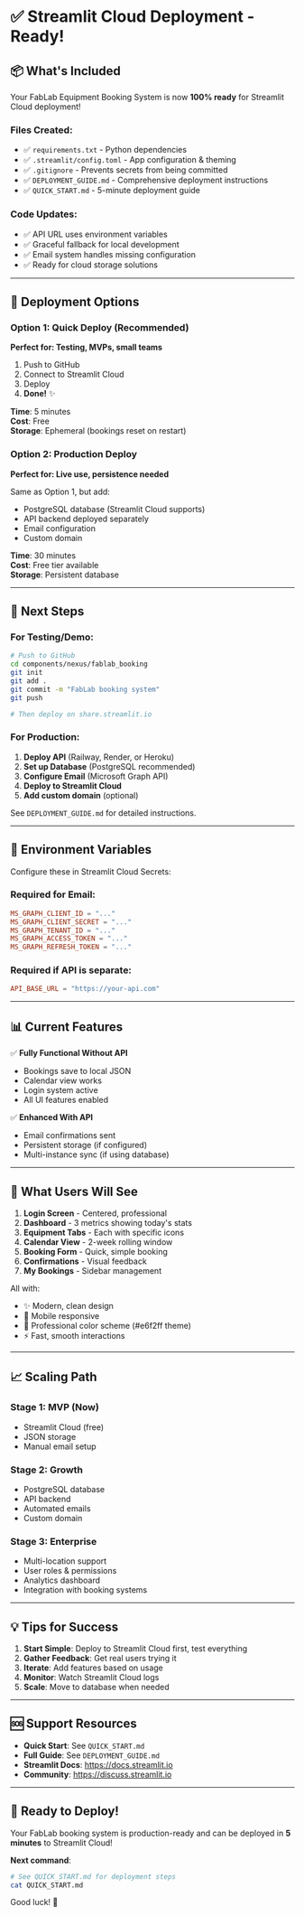 # ✅ Streamlit Cloud Deployment - Ready!

## 📦 What's Included

Your FabLab Equipment Booking System is now **100% ready** for Streamlit Cloud deployment!

### Files Created:
- ✅ `requirements.txt` - Python dependencies
- ✅ `.streamlit/config.toml` - App configuration & theming
- ✅ `.gitignore` - Prevents secrets from being committed
- ✅ `DEPLOYMENT_GUIDE.md` - Comprehensive deployment instructions
- ✅ `QUICK_START.md` - 5-minute deployment guide

### Code Updates:
- ✅ API URL uses environment variables
- ✅ Graceful fallback for local development
- ✅ Email system handles missing configuration
- ✅ Ready for cloud storage solutions

---

## 🚀 Deployment Options

### Option 1: Quick Deploy (Recommended)
**Perfect for: Testing, MVPs, small teams**

1. Push to GitHub
2. Connect to Streamlit Cloud
3. Deploy
4. **Done!** ✨

**Time**: 5 minutes  
**Cost**: Free  
**Storage**: Ephemeral (bookings reset on restart)

### Option 2: Production Deploy
**Perfect for: Live use, persistence needed**

Same as Option 1, but add:
- PostgreSQL database (Streamlit Cloud supports)
- API backend deployed separately
- Email configuration
- Custom domain

**Time**: 30 minutes  
**Cost**: Free tier available  
**Storage**: Persistent database

---

## 🎯 Next Steps

### For Testing/Demo:
```bash
# Push to GitHub
cd components/nexus/fablab_booking
git init
git add .
git commit -m "FabLab booking system"
git push

# Then deploy on share.streamlit.io
```

### For Production:
1. **Deploy API** (Railway, Render, or Heroku)
2. **Set up Database** (PostgreSQL recommended)
3. **Configure Email** (Microsoft Graph API)
4. **Deploy to Streamlit Cloud**
5. **Add custom domain** (optional)

See `DEPLOYMENT_GUIDE.md` for detailed instructions.

---

## 🔐 Environment Variables

Configure these in Streamlit Cloud Secrets:

### Required for Email:
```toml
MS_GRAPH_CLIENT_ID = "..."
MS_GRAPH_CLIENT_SECRET = "..."
MS_GRAPH_TENANT_ID = "..."
MS_GRAPH_ACCESS_TOKEN = "..."
MS_GRAPH_REFRESH_TOKEN = "..."
```

### Required if API is separate:
```toml
API_BASE_URL = "https://your-api.com"
```

---

## 📊 Current Features

✅ **Fully Functional Without API**
- Bookings save to local JSON
- Calendar view works
- Login system active
- All UI features enabled

✅ **Enhanced With API**
- Email confirmations sent
- Persistent storage (if configured)
- Multi-instance sync (if using database)

---

## 🎨 What Users Will See

1. **Login Screen** - Centered, professional
2. **Dashboard** - 3 metrics showing today's stats
3. **Equipment Tabs** - Each with specific icons
4. **Calendar View** - 2-week rolling window
5. **Booking Form** - Quick, simple booking
6. **Confirmations** - Visual feedback
7. **My Bookings** - Sidebar management

All with:
- ✨ Modern, clean design
- 📱 Mobile responsive
- 🎨 Professional color scheme (#e6f2ff theme)
- ⚡ Fast, smooth interactions

---

## 📈 Scaling Path

### Stage 1: MVP (Now)
- Streamlit Cloud (free)
- JSON storage
- Manual email setup

### Stage 2: Growth
- PostgreSQL database
- API backend
- Automated emails
- Custom domain

### Stage 3: Enterprise
- Multi-location support
- User roles & permissions
- Analytics dashboard
- Integration with booking systems

---

## 💡 Tips for Success

1. **Start Simple**: Deploy to Streamlit Cloud first, test everything
2. **Gather Feedback**: Get real users trying it
3. **Iterate**: Add features based on usage
4. **Monitor**: Watch Streamlit Cloud logs
5. **Scale**: Move to database when needed

---

## 🆘 Support Resources

- **Quick Start**: See `QUICK_START.md`
- **Full Guide**: See `DEPLOYMENT_GUIDE.md`
- **Streamlit Docs**: https://docs.streamlit.io
- **Community**: https://discuss.streamlit.io

---

## 🎉 Ready to Deploy!

Your FabLab booking system is production-ready and can be deployed in **5 minutes** to Streamlit Cloud!

**Next command**:
```bash
# See QUICK_START.md for deployment steps
cat QUICK_START.md
```

Good luck! 🚀

